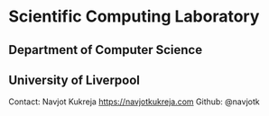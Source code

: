 # Scientific Computing Laboratory
## Department of Computer Science
## University of Liverpool

Contact:
Navjot Kukreja
https://navjotkukreja.com
Github: @navjotk
